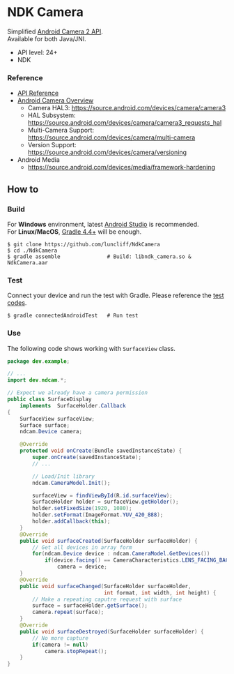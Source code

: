 
# NDK Camera
Simplified [Android Camera 2 API](https://www.youtube.com/watch?v=Bi4QjMfSOE0).   
Available for both Java/JNI.

  - API level: 24+
  - NDK

### Reference
 - [API Reference](https://developer.android.com/ndk/reference/group/camera)
 - [Android Camera Overview](https://source.android.com/devices/camera)
    - Camera HAL3: https://source.android.com/devices/camera/camera3
    - HAL Subsystem: https://source.android.com/devices/camera/camera3_requests_hal
    - Multi-Camera Support: https://source.android.com/devices/camera/multi-camera
    - Version Support: https://source.android.com/devices/camera/versioning
 - Android Media
    - https://source.android.com/devices/media/framework-hardening

## How to
### Build
For **Windows** environment, latest [Android Studio](https://developer.android.com/studio/) is recommended.   
For **Linux/MacOS**, [Gradle 4.4+](https://gradle.org/) will be enough.   

```console
$ git clone https://github.com/luncliff/NdkCamera
$ cd ./NdkCamera
$ gradle assemble               # Build: libndk_camera.so & NdkCamera.aar
```

### Test
Connect your device and run the test with Gradle.
Please reference the [test codes](./android/test/ndcam/). 
```console
$ gradle connectedAndroidTest   # Run test
```

### Use
The following code shows working with `SurfaceView` class.

```java
package dev.example;

// ...
import dev.ndcam.*;

// Expect we already have a camera permission
public class SurfaceDisplay
    implements  SurfaceHolder.Callback
{
    SurfaceView surfaceView;
    Surface surface;
    ndcam.Device camera;

    @Override
    protected void onCreate(Bundle savedInstanceState) {
        super.onCreate(savedInstanceState);
        // ...

        // Load/Init library
        ndcam.CameraModel.Init();

        surfaceView = findViewById(R.id.surfaceView);
        SurfaceHolder holder = surfaceView.getHolder();
        holder.setFixedSize(1920, 1080);
        holder.setFormat(ImageFormat.YUV_420_888);
        holder.addCallback(this);
    }
    @Override
    public void surfaceCreated(SurfaceHolder surfaceHolder) {
        // Get all devices in array form
        for(ndcam.Device device : ndcam.CameraModel.GetDevices())
            if(device.facing() == CameraCharacteristics.LENS_FACING_BACK)
                camera = device;
    }
    @Override
    public void surfaceChanged(SurfaceHolder surfaceHolder,
                               int format, int width, int height) {
        // Make a repeating caputre request with surface
        surface = surfaceHolder.getSurface();
        camera.repeat(surface);
    }
    @Override
    public void surfaceDestroyed(SurfaceHolder surfaceHolder) {
        // No more capture
        if(camera != null)
            camera.stopRepeat();
    }
}
```
